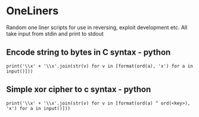 # OneLiners
Random one liner scripts for use in reversing, exploit development etc.
All take input from stdin and print to stdout

## Encode string to bytes in C syntax - python
`print('\\x' + '\\x'.join(str(v) for v in [format(ord(a), 'x') for a in input()]))`

## Simple xor cipher to c syntax - python
`print('\\x' + '\\x'.join(str(v) for v in [format(ord(a) ^ ord(<key>), 'x') for a in input()]))`
